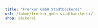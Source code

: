 ```yaml
---
title: "Frerker GmbH Stadtbäckerei"
url: /lohne/frerker-gmbh-stadtbaeckerei/
shop: Bäckerei
---
```

